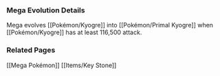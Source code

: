 ### Mega Evolution Details
Mega evolves [[Pokémon/Kyogre]] into [[Pokémon/Primal Kyogre]] when [[Pokémon/Kyogre]] has at least 116,500 attack.

### Related Pages
[[Mega Pokémon]]
[[Items/Key Stone]]
